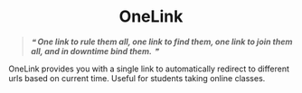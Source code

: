 <h1 align="center">OneLink</h1>

> _❝ __One link to rule them all, one link to find them, one link to join them all, and in downtime bind them.__ ❞_

OneLink provides you with a single link to automatically redirect to different urls based on current time. Useful for
students taking online classes.